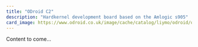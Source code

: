 ```yaml
---
title: "ODroid C2"
description: "Hardkernel development board based on the Amlogic s905"
card_image: https://www.odroid.co.uk/image/cache/catalog/liymo/odroid/odroidc2/C2_Main-500x500.png
---
```


Content to come...
